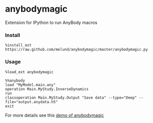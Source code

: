 anybodymagic
============

Extension for IPython to run AnyBody macros

### Install
`%install_ext https://raw.github.com/melund/anybodymagic/master/anybodymagic.py`

### Usage

`%load_ext anybodymagic`

``` 
%%anybody 
load "MyModel.main.any"
operation Main.MyStudy.InverseDynamics
run
classoperation Main.MyStudy.Output "Save data" --type="Deep" --file="output.anydata.h5"
exit
```

For more details see this [demo of anybodymagic](http://nbviewer.ipython.org/urls/raw.github.com/melund/anybodymagic/master/demo_anybodymagic.ipynb)

